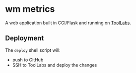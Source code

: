 wm metrics
==========

A web application built in CGI/Flask and running on [ToolLabs].

Deployment
----------

The `deploy` shell script will:
 - push to GitHub
 - SSH to ToolLabs and deploy the changes

[ToolLabs]: http://tools.wmflabs.org/wm-metrics/
